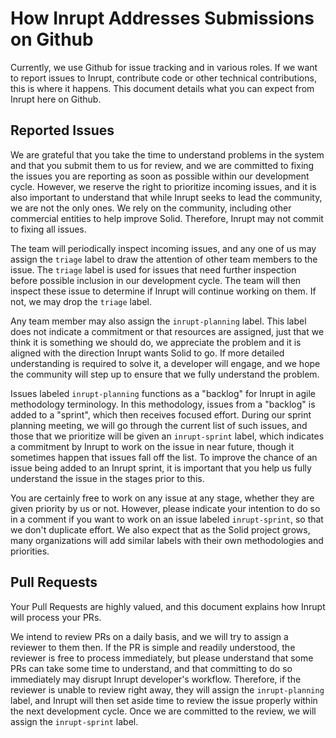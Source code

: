 # How Inrupt Addresses Submissions on Github

Currently, we use Github for issue tracking and in various roles. If
we want to report issues to Inrupt, contribute code or other technical
contributions, this is where it happens. This document details what
you can expect from Inrupt here on Github.

## Reported Issues

We are grateful that you take the time to understand problems in the
system and that you submit them to us for review, and we are committed
to fixing the issues you are reporting as soon as possible within our
development cycle. However, we reserve the right to prioritize
incoming issues, and it is also important to understand that while
Inrupt seeks to lead the community, we are not the only ones. We rely
on the community, including other commercial entities to help improve
Solid. Therefore, Inrupt may not commit to fixing all issues.

The team will periodically inspect incoming issues, and any one of us
may assign the `triage` label to draw the attention of other team
members to the issue. The `triage` label is used for issues that need
further inspection before possible inclusion in our development
cycle. The team will then inspect these issue to determine if Inrupt
will continue working on them. If not, we may drop the `triage` label.

Any team member may also assign the `inrupt-planning` label. This
label does not indicate a commitment or that resources are assigned,
just that we think it is something we should do, we appreciate the
problem and it is aligned with the direction Inrupt wants Solid to
go. If more detailed understanding is required to solve it, a
developer will engage, and we hope the community will step up to
ensure that we fully understand the problem.

Issues labeled `inrupt-planning` functions as a "backlog" for Inrupt
in agile methodology terminology. In this methodology, issues from a
"backlog" is added to a "sprint", which then receives focused
effort. During our sprint planning meeting, we will go through the
current list of such issues, and those that we prioritize will be
given an `inrupt-sprint` label, which indicates a commitment by Inrupt
to work on the issue in near future, though it sometimes happen that
issues fall off the list. To improve the chance of an issue being
added to an Inrupt sprint, it is important that you help us fully
understand the issue in the stages prior to this.

You are certainly free to work on any issue at any stage, whether they
are given priority by us or not. However, please indicate your
intention to do so in a comment if you want to work on an issue
labeled `inrupt-sprint`, so that we don't duplicate effort. We also
expect that as the Solid project grows, many organizations will add
similar labels with their own methodologies and priorities.


## Pull Requests

Your Pull Requests are highly valued, and this document explains how Inrupt will process your PRs. 

We intend to review PRs on a daily basis, and we will try to assign a
reviewer to them then. If the PR is simple and readily understood, the
reviewer is free to process immediately, but please understand that
some PRs can take some time to understand, and that committing to do
so immediately may disrupt Inrupt developer's workflow. Therefore, if
the reviewer is unable to review right away, they will assign the
`inrupt-planning` label, and Inrupt will then set aside time to review
the issue properly within the next development cycle. Once we are
committed to the review, we will assign the `inrupt-sprint` label.
